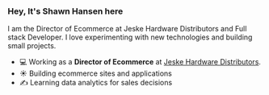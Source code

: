 ### Hey, It's Shawn Hansen here

I am the Director of Ecommerce at Jeske Hardware Distributors and Full stack Developer. I love experimenting with new technologies and building small projects.

- 💻 Working as a **Director of Ecommerce** at [Jeske Hardware Distributors](https://www.jeskehardware.com).
- ☀️ Building ecommerce sites and applications
- ✍️ Learning data analytics for sales decisions
